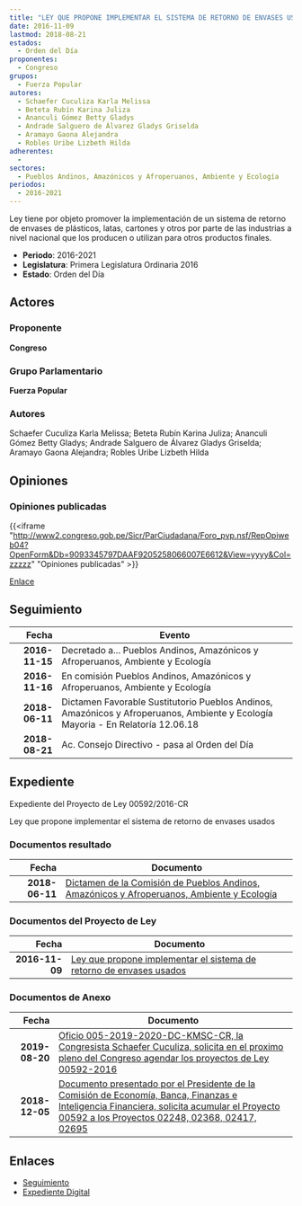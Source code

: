 ```yaml
---
title: "LEY QUE PROPONE IMPLEMENTAR EL SISTEMA DE RETORNO DE ENVASES USADOS"
date: 2016-11-09
lastmod: 2018-08-21
estados: 
  - Orden del Día
proponentes: 
  - Congreso
grupos: 
  - Fuerza Popular
autores: 
  - Schaefer Cuculiza Karla Melissa
  - Beteta Rubín Karina Juliza
  - Ananculi Gómez Betty Gladys
  - Andrade Salguero de Álvarez Gladys Griselda
  - Aramayo Gaona Alejandra
  - Robles Uribe Lizbeth Hilda
adherentes: 
  - 
sectores: 
  - Pueblos Andinos, Amazónicos y Afroperuanos, Ambiente y Ecología
periodos: 
  - 2016-2021
---
```


Ley tiene por objeto promover la implementación de un sistema de retorno de envases de plásticos, latas, cartones y otros por parte de las industrias a nivel nacional que los producen o utilizan para otros productos finales.

- **Periodo**: 2016-2021
- **Legislatura**: Primera Legislatura Ordinaria 2016
- **Estado**: Orden del Día

## Actores

### Proponente

**Congreso**

### Grupo Parlamentario

**Fuerza Popular**

### Autores

Schaefer Cuculiza Karla Melissa; Beteta Rubín Karina Juliza; Ananculi Gómez Betty Gladys; Andrade Salguero de Álvarez Gladys Griselda; Aramayo Gaona Alejandra; Robles Uribe Lizbeth Hilda


## Opiniones

### Opiniones publicadas

{{<iframe "http://www2.congreso.gob.pe/Sicr/ParCiudadana/Foro_pvp.nsf/RepOpiweb04?OpenForm&Db=9093345797DAAF9205258066007E6612&View=yyyy&Col=zzzzz" "Opiniones publicadas" >}}

[Enlace](http://www2.congreso.gob.pe/Sicr/ParCiudadana/Foro_pvp.nsf/RepOpiweb04?OpenForm&Db=9093345797DAAF9205258066007E6612&View=yyyy&Col=zzzzz)

## Seguimiento

| Fecha | Evento |
|------:|--------|
| **2016-11-15** | Decretado a... Pueblos Andinos, Amazónicos y Afroperuanos, Ambiente y Ecología|
| **2016-11-16** | En comisión Pueblos Andinos, Amazónicos y Afroperuanos, Ambiente y Ecología|
| **2018-06-11** | Dictamen Favorable Sustitutorio Pueblos Andinos, Amazónicos y Afroperuanos, Ambiente y Ecología Mayoria - En Relatoría 12.06.18|
| **2018-08-21** | Ac. Consejo Directivo - pasa al Orden del Día|


## Expediente

Expediente del Proyecto de Ley 00592/2016-CR

Ley que propone implementar el sistema de retorno de envases usados


### Documentos resultado

| Fecha | Documento |
|------:|--------|
| **2018-06-11** | [Dictamen de la Comisión de Pueblos Andinos, Amazónicos y Afroperuanos, Ambiente y Ecología](http://www.leyes.congreso.gob.pe/Documentos/2016_2021/Dictamenes/Proyectos_de_Ley/00592DC19MAY20180611.pdf) |

### Documentos del Proyecto de Ley

| Fecha | Documento |
|------:|--------|
| **2016-11-09** | [Ley que propone implementar el sistema de retorno de envases usados](http://www.leyes.congreso.gob.pe/Documentos/2016_2021/Proyectos_de_Ley_y_de_Resoluciones_Legislativas/PL0059220161109..pdf) |

### Documentos de Anexo

| Fecha | Documento |
|------:|--------|
| **2019-08-20** | [Oficio 005-2019-2020-DC-KMSC-CR, la Congresista Schaefer Cuculiza, solicita en el proximo pleno del Congreso agendar los proyectos de Ley 00592-2016](http://www.leyes.congreso.gob.pe/Documentos/2016_2021/Oficios/Congresistas/OFICIO-005-2019-2020-DC-KMSC-CR.pdf) |
| **2018-12-05** | [Documento presentado por el Presidente de la Comisión de Economía, Banca, Finanzas e Inteligencia Financiera, solicita acumular el Proyecto 00592 a los Proyectos 02248, 02368, 02417, 02695](http://www.leyes.congreso.gob.pe/Documentos/2016_2021/Oficios/Comisiones_Ordinarias/CARLOS-BRUCE-MONTES-DE-OCA.pdf) |

## Enlaces 

- [Seguimiento](http://www2.congreso.gob.pe/Sicr/TraDocEstProc/CLProLey2016.nsf/f7fff46988ca05b1052578e100829cc7/07c9c1d3083e319a052580670058ccbd?OpenDocument)
- [Expediente Digital](http://www2.congreso.gob.pe/Sicr/TraDocEstProc/CLProLey2016.nsf/f7fff46988ca05b1052578e100829cc7/07c9c1d3083e319a052580670058ccbd?OpenDocument&Click=05257FB7005EB655.eb71d0cf91d8294e05256cdf006b5706/$Body/0.1C6C)

